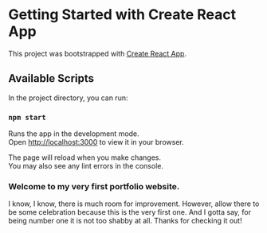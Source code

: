 # Getting Started with Create React App

This project was bootstrapped with [Create React App](https://github.com/facebook/create-react-app).

## Available Scripts

In the project directory, you can run:

### `npm start`

Runs the app in the development mode.\
Open [http://localhost:3000](http://localhost:3000) to view it in your browser.

The page will reload when you make changes.\
You may also see any lint errors in the console.

### Welcome to my very first portfolio website. 

I know, I know, there is much room for improvement. However, allow there to be some celebration because this is the very first one. And I gotta say, for being number one it is not too shabby at all. Thanks for checking it out!
